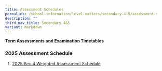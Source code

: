 ```yaml
---
title: Assessment Schedules
permalink: /school-information/level-matters/secondary-4-5/assessment-schedules/
description: ""
third_nav_title: Secondary 4&5
variant: markdown
---
```

**Term Assessments and Examination Timetables**  

### 2025 Assessment Schedule

1. [2025 Sec 4 Weighted Assessment Schedule](/files/Examination%20Timetables/2025%20Exam%20Timetables/Term%20Assessments/Sec_4_TA1_Schedule.pdf)